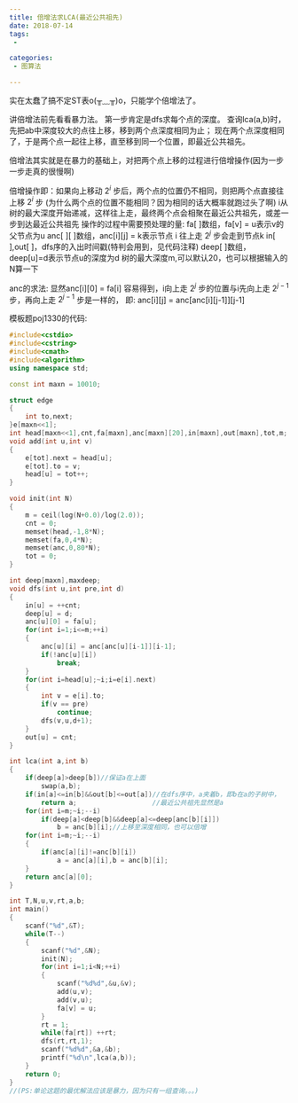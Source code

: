 ```yaml
---
title: 倍增法求LCA(最近公共祖先)
date: 2018-07-14
tags:
 - 

categories:
 - 图算法

---
```


实在太蠢了搞不定ST表o(╥﹏╥)o，只能学个倍增法了。

讲倍增法前先看看暴力法。
第一步肯定是dfs求每个点的深度。
查询lca(a,b)时，先把ab中深度较大的点往上移，移到两个点深度相同为止；
现在两个点深度相同了，于是两个点一起往上移，直至移到同一个位置，即最近公共祖先。

倍增法其实就是在暴力的基础上，对把两个点上移的过程进行倍增操作(因为一步一步走真的很慢啊)

倍增操作即：如果向上移动 $2^i$ 步后，两个点的位置仍不相同，则把两个点直接往上移 $2^i$ 步
					  (为什么两个点的位置不能相同？因为相同的话大概率就跑过头了啊)
					  i从树的最大深度开始递减，这样往上走，最终两个点会相聚在最近公共祖先，或差一步到达最近公共祖先
					  操作的过程中需要预处理的量:
						  fa[ ]数组，fa[v] = u表示v的父节点为u
						  anc[ ][ ]数组，anc[i][j] = k表示节点 i 往上走 $2^j$ 步会走到节点k
						  in[ ],out[ ]，dfs序的入出时间戳(特判会用到，见代码注释)
						  deep[ ]数组，deep[u]=d表示节点u的深度为d
						  树的最大深度m,可以默认20，也可以根据输入的N算一下

anc的求法:
	显然anc[i][0] = fa[i]
	容易得到，i向上走 $2^j$ 步的位置与i先向上走 $2^{j-1}$ 步，再向上走 $2^{j-1}$ 步是一样的，
	即: anc[i][j] = anc[anc[i][j-1]][j-1]

模板题poj1330的代码:

```cpp
#include<cstdio>
#include<cstring>
#include<cmath>
#include<algorithm>
using namespace std;

const int maxn = 10010;

struct edge
{
    int to,next;
}e[maxn<<1];
int head[maxn<<1],cnt,fa[maxn],anc[maxn][20],in[maxn],out[maxn],tot,m;
void add(int u,int v)
{
    e[tot].next = head[u];
    e[tot].to = v;
    head[u] = tot++;
}

void init(int N)
{
    m = ceil(log(N+0.0)/log(2.0));
    cnt = 0;
    memset(head,-1,8*N);
    memset(fa,0,4*N);
    memset(anc,0,80*N);
    tot = 0;
}

int deep[maxn],maxdeep;
void dfs(int u,int pre,int d)
{
    in[u] = ++cnt;
    deep[u] = d;
    anc[u][0] = fa[u];
    for(int i=1;i<=m;++i)
    {
        anc[u][i] = anc[anc[u][i-1]][i-1];
        if(!anc[u][i])
            break;
    }
    for(int i=head[u];~i;i=e[i].next)
    {
        int v = e[i].to;
        if(v == pre)
            continue;
        dfs(v,u,d+1);
    }
    out[u] = cnt;
}

int lca(int a,int b)
{
    if(deep[a]>deep[b])//保证a在上面
        swap(a,b);
    if(in[a]<=in[b]&&out[b]<=out[a])//在dfs序中，a夹着b，即b在a的子树中，
        return a;                   //最近公共祖先显然是a
    for(int i=m;~i;--i)
        if(deep[a]<deep[b]&&deep[a]<=deep[anc[b][i]])
            b = anc[b][i];//上移至深度相同，也可以倍增
    for(int i=m;~i;--i)
    {
        if(anc[a][i]!=anc[b][i])
            a = anc[a][i],b = anc[b][i];
    }
    return anc[a][0];
}

int T,N,u,v,rt,a,b;
int main()
{
    scanf("%d",&T);
    while(T--)
    {
        scanf("%d",&N);
        init(N);
        for(int i=1;i<N;++i)
        {
            scanf("%d%d",&u,&v);
            add(u,v);
            add(v,u);
            fa[v] = u;
        }
        rt = 1;
        while(fa[rt]) ++rt;
        dfs(rt,rt,1);
        scanf("%d%d",&a,&b);
        printf("%d\n",lca(a,b));
    }
    return 0;
}
//(PS:单论这题的最优解法应该是暴力，因为只有一组查询。。。)
```

 						  
